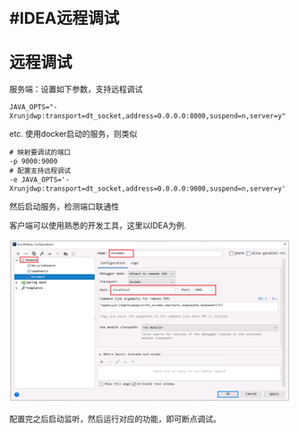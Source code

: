 # #IDEA远程调试

# 远程调试

服务端：设置如下参数，支持远程调试

```shell
JAVA_OPTS="-Xrunjdwp:transport=dt_socket,address=0.0.0.0:8000,suspend=n,server=y"
```

etc. 使用docker启动的服务，则类似

```shell
# 映射要调试的端口
-p 9000:9000
# 配置支持远程调试
-e JAVA_OPTS='-Xrunjdwp:transport=dt_socket,address=0.0.0.0:9000,suspend=n,server=y'
```

然后启动服务，检测端口联通性

客户端可以使用熟悉的开发工具，这里以IDEA为例.

​![image](assets/image-20231019111143-0jxc99e.png)​

配置完之后启动监听，然后运行对应的功能，即可断点调试。
